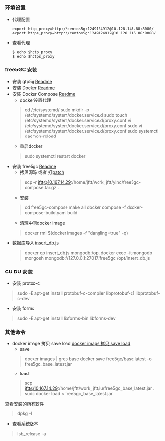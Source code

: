 ### 环境设置
* 代理配置
    ```
    export http_proxy=http://centos5g:1249124912@10.128.145.88:8080/
    export https_proxy=http://centos5g:1249124912@10.128.145.88:8080/
    ```
* 查看代理
    ```
    $ echo $http_proxy
    $ echo $https_proxy
    ```

### free5GC 安装
* 安装 gtp5g
    [Readme](https://github.com/free5gc/gtp5g)
* 安装 Docker
    [Readme](https://docs.docker.com/engine/install/)
* 安装 Docker Compose
    [Readme](https://docs.docker.com/compose/install/)
    * docker设置代理
    > cd /etc/systemd/
    > sudo mkdir -p /etc/systemd/system/docker.service.d
    > sudo touch /etc/systemd/system/docker.service.d/proxy.conf
    > vi /etc/systemd/system/docker.service.d/proxy.conf
    > sudo vi /etc/systemd/system/docker.service.d/proxy.conf
    > sudo systemctl daemon-reload
    * 重启docker
    > sudo systemctl restart docker
* 安装 free5gc
    [Readme](https://github.com/free5gc/free5gc-compose/tree/master)
    * 拷贝源码 或者 打[patch](src/free5gc.patch)
    > scp -r jftt@10.167.14.29:/home/jftt/work_jftt/yinc/free5gc-compose.tar.gz .
    * 安装
    > cd free5gc-compose
    > make all
    > docker compose -f docker-compose-build.yaml build
    * 清理中间docker image
    > docker rmi $(docker images -f "dangling=true" -q)
* 数据库导入
    [insert_db.js](src/insert_db.js)
    > docker cp insert_db.js mongodb:/opt
    > docker exec -it mongodb mongosh mongodb://127.0.0.1:27017/free5gc /opt/insert_db.js
### CU DU 安装
* 安装 protoc-c
> sudo -E apt-get install protobuf-c-compiler libprotobuf-c1 libprotobuf-c-dev

* 安装 forms
> sudo -E apt-get install libforms-bin libforms-dev




### 其他命令
* docker image 拷贝 save load
[docker image 拷贝 save load](https://blog.csdn.net/qq_38764450/article/details/126010138)
  * save
  > docker images | grep base
  > docker save free5gc/base:latest -o free5gc_base_latest.jar
  * load
  > scp jftt@10.167.14.29:/home/jftt/work_jftt/lu/free5gc_base_latest.jar .
  > sudo docker load < free5gc_base_latest.jar 

查看安装的所有软件
> dpkg -l     


* 查看系统版本
> lsb_release -a